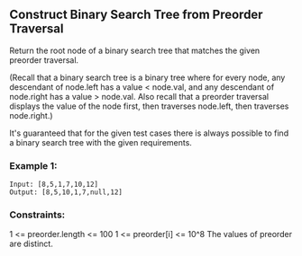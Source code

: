 ## Construct Binary Search Tree from Preorder Traversal
Return the root node of a binary search tree that matches the given preorder traversal.

(Recall that a binary search tree is a binary tree where for every node, any descendant of node.left has a value < node.val, and any descendant of node.right has a value > node.val.  Also recall that a preorder traversal displays the value of the node first, then traverses node.left, then traverses node.right.)

It's guaranteed that for the given test cases there is always possible to find a binary search tree with the given requirements.

### Example 1:
```
Input: [8,5,1,7,10,12]
Output: [8,5,10,1,7,null,12]
```
### Constraints:
1 <= preorder.length <= 100
1 <= preorder[i] <= 10^8
The values of preorder are distinct.

